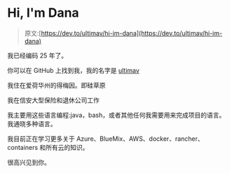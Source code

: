 # Hi, I'm Dana

> 原文:[https://dev.to/ultimav/hi-im-dana](https://dev.to/ultimav/hi-im-dana)

我已经编码 25 年了。

你可以在 GitHub 上找到我，我的名字是 [ultimav](https://github.com/ultimav)

我住在爱荷华州的得梅因。即硅草原

我在信安大型保险和退休公司工作

我主要用这些语言编程:java，bash，或者其他任何我需要用来完成项目的语言。我通晓多种语言。

我目前正在学习更多关于 Azure、BlueMix、AWS、docker、rancher、containers 和所有云的知识。

很高兴见到你。